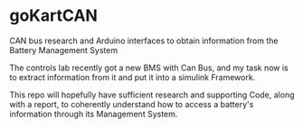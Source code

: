 # goKartCAN
CAN bus research and Arduino interfaces to obtain information from the Battery Management System

The controls lab recently got a new BMS with Can Bus, and my task now is to extract information from it and put it into a simulink Framework.

This repo will hopefully have sufficient research and supporting Code, along with a report, to coherently understand how to access a battery's information through its Management System.
